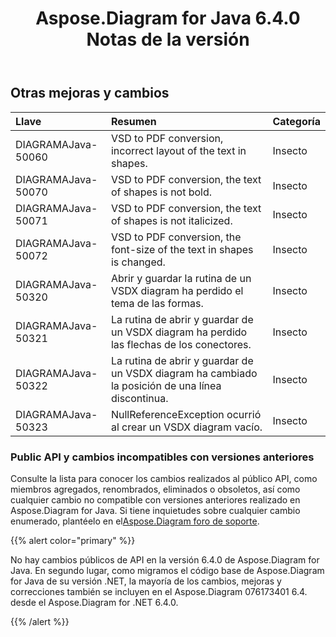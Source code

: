 ﻿---
title: Aspose.Diagram for Java 6.4.0 Notas de la versión
type: docs
weight: 80
url: /es/java/aspose-diagram-for-java-6-4-0-release-notes/
---
## **Otras mejoras y cambios**

|**Llave** |**Resumen** |**Categoría** |
|:- |:- |:- |
| DIAGRAMAJava-50060|VSD to PDF conversion, incorrect layout of the text in shapes. | Insecto|
| DIAGRAMAJava-50070|VSD to PDF conversion, the text of shapes is not bold. | Insecto|
| DIAGRAMAJava-50071|VSD to PDF conversion, the text of shapes is not italicized. | Insecto|
| DIAGRAMAJava-50072|VSD to PDF conversion, the font-size of the text in shapes is changed. | Insecto|
| DIAGRAMAJava-50320| Abrir y guardar la rutina de un VSDX diagram ha perdido el tema de las formas.| Insecto|
| DIAGRAMAJava-50321| La rutina de abrir y guardar de un VSDX diagram ha perdido las flechas de los conectores.| Insecto|
| DIAGRAMAJava-50322|La rutina de abrir y guardar de un VSDX diagram ha cambiado la posición de una línea discontinua.| Insecto|
| DIAGRAMAJava-50323| NullReferenceException ocurrió al crear un VSDX diagram vacío.| Insecto|
### **Public API y cambios incompatibles con versiones anteriores**
Consulte la lista para conocer los cambios realizados al público API, como miembros agregados, renombrados, eliminados o obsoletos, así como cualquier cambio no compatible con versiones anteriores realizado en Aspose.Diagram for Java. Si tiene inquietudes sobre cualquier cambio enumerado, plantéelo en el[Aspose.Diagram foro de soporte](https://forum.aspose.com/c/diagram/17).

{{% alert color="primary" %}} 

No hay cambios públicos de API en la versión 6.4.0 de Aspose.Diagram for Java. En segundo lugar, como migramos el código base de Aspose.Diagram for Java de su versión .NET, la mayoría de los cambios, mejoras y correcciones también se incluyen en el Aspose.Diagram 076173401 6.4. desde el Aspose.Diagram for .NET 6.4.0.

{{% /alert %}}
